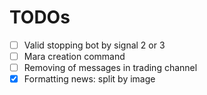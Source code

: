 # TODOs

- [ ] Valid stopping bot by signal 2 or 3
- [ ] Mara creation command
- [ ] Removing of messages in trading channel
- [x] Formatting news: split by image